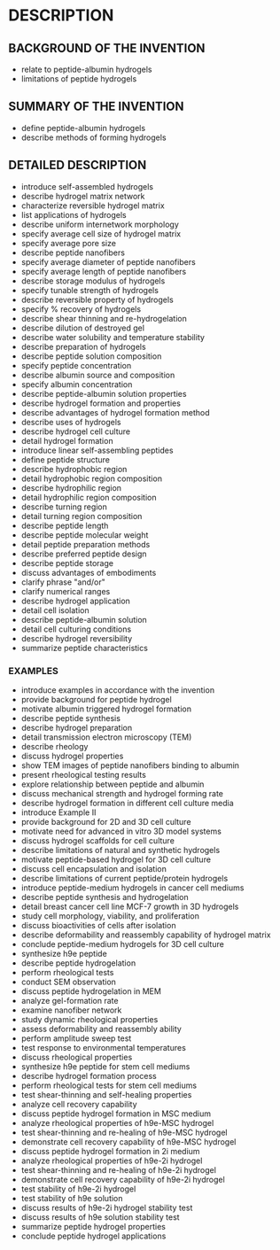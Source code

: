 # DESCRIPTION

## BACKGROUND OF THE INVENTION

- relate to peptide-albumin hydrogels
- limitations of peptide hydrogels

## SUMMARY OF THE INVENTION

- define peptide-albumin hydrogels
- describe methods of forming hydrogels

## DETAILED DESCRIPTION

- introduce self-assembled hydrogels
- describe hydrogel matrix network
- characterize reversible hydrogel matrix
- list applications of hydrogels
- describe uniform internetwork morphology
- specify average cell size of hydrogel matrix
- specify average pore size
- describe peptide nanofibers
- specify average diameter of peptide nanofibers
- specify average length of peptide nanofibers
- describe storage modulus of hydrogels
- specify tunable strength of hydrogels
- describe reversible property of hydrogels
- specify % recovery of hydrogels
- describe shear thinning and re-hydrogelation
- describe dilution of destroyed gel
- describe water solubility and temperature stability
- describe preparation of hydrogels
- describe peptide solution composition
- specify peptide concentration
- describe albumin source and composition
- specify albumin concentration
- describe peptide-albumin solution properties
- describe hydrogel formation and properties
- describe advantages of hydrogel formation method
- describe uses of hydrogels
- describe hydrogel cell culture
- detail hydrogel formation
- introduce linear self-assembling peptides
- define peptide structure
- describe hydrophobic region
- detail hydrophobic region composition
- describe hydrophilic region
- detail hydrophilic region composition
- describe turning region
- detail turning region composition
- describe peptide length
- describe peptide molecular weight
- detail peptide preparation methods
- describe preferred peptide design
- describe peptide storage
- discuss advantages of embodiments
- clarify phrase "and/or"
- clarify numerical ranges
- describe hydrogel application
- detail cell isolation
- describe peptide-albumin solution
- detail cell culturing conditions
- describe hydrogel reversibility
- summarize peptide characteristics

### EXAMPLES

- introduce examples in accordance with the invention
- provide background for peptide hydrogel
- motivate albumin triggered hydrogel formation
- describe peptide synthesis
- describe hydrogel preparation
- detail transmission electron microscopy (TEM)
- describe rheology
- discuss hydrogel properties
- show TEM images of peptide nanofibers binding to albumin
- present rheological testing results
- explore relationship between peptide and albumin
- discuss mechanical strength and hydrogel forming rate
- describe hydrogel formation in different cell culture media
- introduce Example II
- provide background for 2D and 3D cell culture
- motivate need for advanced in vitro 3D model systems
- discuss hydrogel scaffolds for cell culture
- describe limitations of natural and synthetic hydrogels
- motivate peptide-based hydrogel for 3D cell culture
- discuss cell encapsulation and isolation
- describe limitations of current peptide/protein hydrogels
- introduce peptide-medium hydrogels in cancer cell mediums
- describe peptide synthesis and hydrogelation
- detail breast cancer cell line MCF-7 growth in 3D hydrogels
- study cell morphology, viability, and proliferation
- discuss bioactivities of cells after isolation
- describe deformability and reassembly capability of hydrogel matrix
- conclude peptide-medium hydrogels for 3D cell culture
- synthesize h9e peptide
- describe peptide hydrogelation
- perform rheological tests
- conduct SEM observation
- discuss peptide hydrogelation in MEM
- analyze gel-formation rate
- examine nanofiber network
- study dynamic rheological properties
- assess deformability and reassembly ability
- perform amplitude sweep test
- test response to environmental temperatures
- discuss rheological properties
- synthesize h9e peptide for stem cell mediums
- describe hydrogel formation process
- perform rheological tests for stem cell mediums
- test shear-thinning and self-healing properties
- analyze cell recovery capability
- discuss peptide hydrogel formation in MSC medium
- analyze rheological properties of h9e-MSC hydrogel
- test shear-thinning and re-healing of h9e-MSC hydrogel
- demonstrate cell recovery capability of h9e-MSC hydrogel
- discuss peptide hydrogel formation in 2i medium
- analyze rheological properties of h9e-2i hydrogel
- test shear-thinning and re-healing of h9e-2i hydrogel
- demonstrate cell recovery capability of h9e-2i hydrogel
- test stability of h9e-2i hydrogel
- test stability of h9e solution
- discuss results of h9e-2i hydrogel stability test
- discuss results of h9e solution stability test
- summarize peptide hydrogel properties
- conclude peptide hydrogel applications

